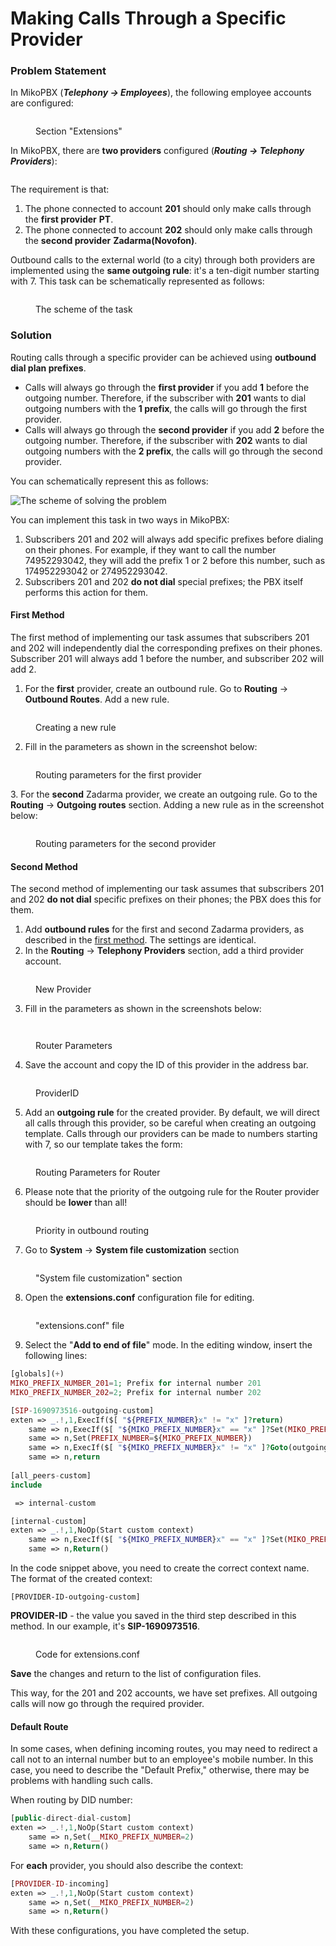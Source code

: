 # Making Calls Through a Specific Provider

### Problem Statement <a href="#problem_statement" id="problem_statement"></a>

In MikoPBX (_**Telephony → Employees**_), the following employee accounts are configured:

<figure><img src="../../.gitbook/assets/extensions.png" alt=""><figcaption><p>Section "Extensions"</p></figcaption></figure>

In MikoPBX, there are **two providers** configured (_**Routing → Telephony Providers**_):

<figure><img src="../../.gitbook/assets/providers.png" alt=""><figcaption></figcaption></figure>

The requirement is that:

1. The phone connected to account **201** should only make calls through the **first provider** **PT**.
2. The phone connected to account **202** should only make calls through the **second provider** **Zadarma(Novofon)**.

Outbound calls to the external world (to a city) through both providers are implemented using the **same outgoing rule**: it's a ten-digit number starting with 7. This task can be schematically represented as follows:

<figure><img src="../../.gitbook/assets/file.excalidraw (1).svg" alt=""><figcaption><p>The scheme of the task</p></figcaption></figure>

### Solution <a href="#solution" id="solution"></a>

Routing calls through a specific provider can be achieved using **outbound dial plan prefixes**.

* Calls will always go through the **first provider** if you add **1** before the outgoing number. Therefore, if the subscriber with **201** wants to dial outgoing numbers with the **1 prefix**, the calls will go through the first provider.
* Calls will always go through the **second provider** if you add **2** before the outgoing number. Therefore, if the subscriber with **202** wants to dial outgoing numbers with the **2 prefix**, the calls will go through the second provider.

You can schematically represent this as follows:

<img src="../../.gitbook/assets/file.excalidraw (2).svg" alt="The scheme of solving the problem" class="gitbook-drawing">

You can implement this task in two ways in MikoPBX:

1. Subscribers 201 and 202 will always add specific prefixes before dialing on their phones. For example, if they want to call the number 74952293042, they will add the prefix 1 or 2 before this number, such as 174952293042 or 274952293042.
2. Subscribers 201 and 202 **do not dial** special prefixes; the PBX itself performs this action for them.

#### First Method <a href="#first_method" id="first_method"></a>

The first method of implementing our task assumes that subscribers 201 and 202 will independently dial the corresponding prefixes on their phones. Subscriber 201 will always add 1 before the number, and subscriber 202 will add 2.

1. For the **first** provider, create an outbound rule. Go to **Routing** → **Outbound Routes**. Add a new rule.

<figure><img src="../../.gitbook/assets/newRule (1).png" alt=""><figcaption><p>Creating a new rule</p></figcaption></figure>

2. Fill in the parameters as shown in the screenshot below:

<figure><img src="../../.gitbook/assets/firstProvider.png" alt=""><figcaption><p>Routing parameters for the first provider</p></figcaption></figure>

3\. For the **second** Zadarma provider, we create an outgoing rule. Go to the **Routing** → **Outgoing routes** section. Adding a new rule as in the screenshot below:

<figure><img src="../../.gitbook/assets/secondProvider.png" alt=""><figcaption><p>Routing parameters for the second provider</p></figcaption></figure>

#### Second Method

The second method of implementing our task assumes that subscribers 201 and 202 **do not dial** specific prefixes on their phones; the PBX does this for them.

1. Add **outbound rules** for the first and second Zadarma providers, as described in the [first method](making-calls-through-a-specific-provider.md#first\_method). The settings are identical.
2. In the **Routing** → **Telephony Providers** section, add a third provider account.

<figure><img src="../../.gitbook/assets/newProvider.png" alt=""><figcaption><p>New Provider</p></figcaption></figure>

3. Fill in the parameters as shown in the screenshots below:

<figure><img src="../../.gitbook/assets/settingsOfProvider1.png" alt=""><figcaption></figcaption></figure>

<figure><img src="../../.gitbook/assets/settingsOfProvider2.png" alt=""><figcaption><p>Router Parameters</p></figcaption></figure>

4. Save the account and copy the ID of this provider in the address bar.

<figure><img src="../../.gitbook/assets/ProviderID.png" alt=""><figcaption><p>ProviderID</p></figcaption></figure>

5. Add an **outgoing rule** for the created provider. By default, we will direct all calls through this provider, so be careful when creating an outgoing template. Calls through our providers can be made to numbers starting with 7, so our template takes the form:

<figure><img src="../../.gitbook/assets/templateForRouter.png" alt=""><figcaption><p>Routing Parameters for Router</p></figcaption></figure>

6. Please note that the priority of the outgoing rule for the Router provider should be **lower** than all!

<figure><img src="../../.gitbook/assets/priorityInOutboundRouting.png" alt=""><figcaption><p>Priority in outbound routing</p></figcaption></figure>

7. Go to **System** -> **System file customization** section

<figure><img src="../../.gitbook/assets/SystemFileCustomization.png" alt=""><figcaption><p>"System file customization" section</p></figcaption></figure>

8. Open the **extensions.conf** configuration file for editing.

<figure><img src="../../.gitbook/assets/EditExtensions.conf.png" alt=""><figcaption><p>"extensions.conf" file</p></figcaption></figure>

9. Select the "**Add to end of file**" mode. In the editing window, insert the following lines:

```php
[globals](+)
MIKO_PREFIX_NUMBER_201=1; Prefix for internal number 201
MIKO_PREFIX_NUMBER_202=2; Prefix for internal number 202

[SIP-1690973516-outgoing-custom]
exten => _.!,1,ExecIf($[ "${PREFIX_NUMBER}x" != "x" ]?return)
    same => n,ExecIf($[ "${MIKO_PREFIX_NUMBER}x" == "x" ]?Set(MIKO_PREFIX_NUMBER=${MIKO_PREFIX_NUMBER_${CHANNEL(peername)}}))
    same => n,Set(PREFIX_NUMBER=${MIKO_PREFIX_NUMBER})
    same => n,ExecIf($[ "${MIKO_PREFIX_NUMBER}x" != "x" ]?Goto(outgoing,${MIKO_PREFIX_NUMBER}${EXTEN},4))
    same => n,return
    
[all_peers-custom]
include

 => internal-custom

[internal-custom]
exten => _.!,1,NoOp(Start custom context)
    same => n,ExecIf($[ "${MIKO_PREFIX_NUMBER}x" == "x" ]?Set(MIKO_PREFIX_NUMBER=${MIKO_PREFIX_NUMBER_${FROM_PEER}}))
    same => n,Return()
```

In the code snippet above, you need to create the correct context name.\
The format of the created context:

```
[PROVIDER-ID-outgoing-custom]
```

**PROVIDER-ID** - the value you saved in the third step described in this method. In our example, it's **SIP-1690973516**.

<figure><img src="../../.gitbook/assets/codeForExtensionsCOnf.png" alt=""><figcaption><p>Code for extensions.conf</p></figcaption></figure>

**Save** the changes and return to the list of configuration files.

This way, for the 201 and 202 accounts, we have set prefixes. All outgoing calls will now go through the required provider.

#### Default Route <a href="#default_route" id="default_route"></a>

In some cases, when defining incoming routes, you may need to redirect a call not to an internal number but to an employee's mobile number. In this case, you need to describe the "Default Prefix," otherwise, there may be problems with handling such calls. &#x20;

When routing by DID number:

```php
[public-direct-dial-custom]
exten => _.!,1,NoOp(Start custom context)
    same => n,Set(__MIKO_PREFIX_NUMBER=2)
    same => n,Return()
```

For **each** provider, you should also describe the context:

```php
[PROVIDER-ID-incoming]
exten => _.!,1,NoOp(Start custom context)
    same => n,Set(__MIKO_PREFIX_NUMBER=2)
    same => n,Return() 
```

With these configurations, you have completed the setup.

